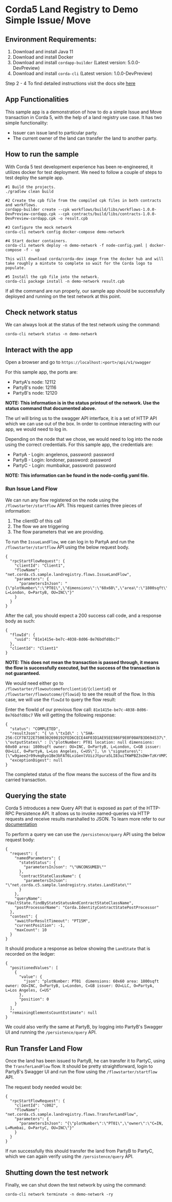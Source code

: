 # Corda5 Land Registry to Demo Simple Issue/ Move

## Environment Requirements: 
1. Download and install Java 11
2. Download and install Docker
3. Download and install `cordapp-builder` (Latest version: 5.0.0-DevPreview)
4. Download and install `corda-cli` (Latest version: 1.0.0-DevPreview)

Step 2 - 4 To find detailed instructions visit the docs site [here](https://docs.r3.com/en/platform/corda/5.0-dev-preview-1.html)

## App Functionalities 
This sample app is a demonstration of how to do a simple Issue and Move transaction in Corda 5, with the help of a 
land registry use case. It has two simple functionality:
 - Issuer can issue land to particular party.
 - The current owner of the land can transfer the land to another party.

## How to run the sample

With Corda 5 test development experience has been re-engineered, it utilizes docker for test deployment. 
We need to follow a couple of steps to test deploy the sample app. 
```
#1 Build the projects.
./gradlew clean build

#2 Create the cpb file from the compiled cpk files in both contracts and workflows.
cordapp-builder create --cpk workflows/build/libs/workflows-1.0.0-DevPreview-cordapp.cpk --cpk contracts/build/libs/contracts-1.0.0-DevPreview-cordapp.cpk -o result.cpb 

#3 Configure the mock network
corda-cli network config docker-compose demo-network

#4 Start docker containers.
corda-cli network deploy -n demo-network -f node-config.yaml | docker-compose -f - up
   
This will download corda/corda-dev image from the docker hub and will take roughly a mintute to complete so wait for the Corda logo to populate. 
    
#5 Install the cpb file into the network.
corda-cli package install -n demo-network result.cpb
```
If all the command are run properly, our sample app should be successfully deployed and running on the test network at this point. 

## Check network status
We can always look at the status of the test network using the command: 
```
corda-cli network status -n demo-network
```

## Interact with the app 
Open a browser and go to `https://localhost:<port>/api/v1/swagger`

For this sample app, the ports are: 
* PartyA's node: 12112
* PartyB's node: 12116
* PartyB's node: 12120

**NOTE: This information is in the status printout of the network. Use the status command that documented above.**

The url will bring us to the swagger API interface, it is a set of HTTP API which we can use out of the box. 
In order to continue interacting with our app, we would need to log in. 

Depending on the node that we chose, we would need to log into the node using the correct credentials. 
For this sample app, the credentials are: 
* PartyA - Login: angelenos, password: password
* PartyB - Login: londoner, password: password
* PartyC - Login: mumbaikar, password: password

**NOTE: This information can be found in the node-config.yaml file.** 

### Run Issue Land Flow

We can run any flow registered on the node using the `/flowstarter/startflow` API. This request carries three pieces of information:
1. The clientID of this call
2. The flow we are triggering
3. The flow parameters that we are providing.

To run the `IssueLandFlow`, we can log in to PartyA and run the `/flowstarter/startflow` API using the below request body.
```
{
  "rpcStartFlowRequest": {
    "clientId": "Client1",
    "flowName": "net.corda.c5.sample.landregistry.flows.IssueLandFlow",
    "parameters": {
      "parametersInJson": "{\"plotNumber\":\"PT01\",\"dimensions\":\"60x60\",\"area\":\"1800sqft\",\"owner\":\"C=GB, L=London, O=PartyB, OU=INC\"}"
    }
  }
}
```

After the call, you should expect a 200 success call code, and a response body as such: 
```
{
  "flowId": {
    "uuid": "81e1415e-be7c-4038-8d06-8e76bdfd8bc7"
  },
  "clientId": "Client1"
}
```
**NOTE: This does not mean the transaction is passed through, it means the flow is successfully executed, but the success of the transaction is not guaranteed.** 

We would need either go to `/flowstarter/flowoutcomeforclientid/{clientid}` or `/flowstarter/flowoutcome/{flowid}` to see the result of the flow. 
In this case, we will use the `flowId` to query the flow result: 

Enter the flowId of our previous flow call: `81e1415e-be7c-4038-8d06-8e76bdfd8bc7`
We will getting the following response: 
```
{
  "status": "COMPLETED",
  "resultJson": "{ \n \"txId\" : \"SHA-256:CCF78722E7500302698192FED6CECE44F03D1AE95EE986F9E0F00AFB3D694537\",\n \"outputStates\" : [\"plotNumber: PT01 location: null dimensions: 60x60 area: 1800sqft owner: OU=INC, O=PartyB, L=London, C=GB issuer: OU=LLC, O=PartyA, L=Los Angeles, C=US\"], \n \"signatures\": [\"w9gaee2r09vmq0yo1Be3bFAT6LxiGenlVUizJtpura5LI83uiTKWPBZ3sDW+TzKrVMP2p9BoqUUVdbKnQXPKAw==\"]\n}",
  "exceptionDigest": null
}
```
The completed status of the flow means the success of the flow and its carried transaction. 

## Querying the state
Corda 5 introduces a new Query API that is exposed as part of the HTTP-RPC Persistence API. It allows us to invoke 
named-queries via HTTP requests and receive results marshalled to JSON. To learn more refer to our [documentation](https://docs.r3.com/en/platform/corda/5.0-dev-preview-1/cordapps/persistence/http-named-query-api.html)

To perform a query we can use the `/persistence/query` API using the below request body:

```
{
  "request": {
    "namedParameters": {
      "stateStatus": {
        "parametersInJson": "\"UNCONSUMED\""
      },
      "contractStateClassName": {
        "parametersInJson": "\"net.corda.c5.sample.landregistry.states.LandState\""
      }
    },
    "queryName": "VaultState.findByStateStatusAndContractStateClassName",
    "postProcessorName": "Corda.IdentityContractStatePostProcessor"
  },
  "context": {
    "awaitForResultTimeout": "PT15M",
    "currentPosition": -1,
    "maxCount": 10
  }
}
```

It should produce a response as below showing the `LandState` that is recorded on the ledger:

```
{
  "positionedValues": [
    {
      "value": {
        "json": "plotNumber: PT01  dimensions: 60x60 area: 1800sqft owner: OU=INC, O=PartyB, L=London, C=GB issuer: OU=LLC, O=PartyA, L=Los Angeles, C=US"
      },
      "position": 0
    }
  ],
  "remainingElementsCountEstimate": null
}
```

We could also verify the same at PartyB, by logging into PartyB's Swagger UI and running the `/persistence/query` API.

## Run Transfer Land Flow

Once the land has been issued to PartyB, he can transfer it to PartyC, using the `TransferLandFlow` flow. 
It should be pretty straightforward, login to PartyB's Swagger UI and run the flow using the `/flowstarter/startflow` API.

The request body needed would be:
```
{
  "rpcStartFlowRequest": {
    "clientId": "c002",
    "flowName": "net.corda.c5.sample.landregistry.flows.TransferLandFlow",
    "parameters": {
      "parametersInJson": "{\"plotNumber\":\"PT01\",\"owner\":\"C=IN, L=Mumbai, O=PartyC, OU=INC\"}"
    }
  }
}
```

If run successfully this should transfer the land from PartyB to PartyC, which we can again verify using the `/persistence/query` API.

## Shutting down the test network
Finally, we can shut down the test network by using the command:
```
corda-cli network terminate -n demo-network -ry
```
